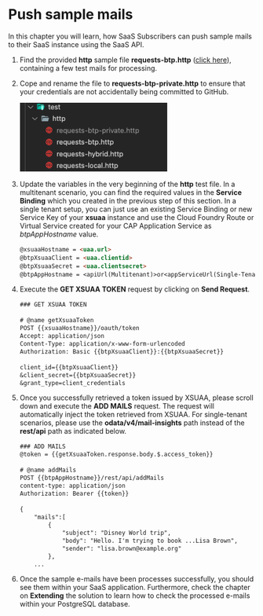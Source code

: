# Push sample mails

In this chapter you will learn, how SaaS Subscribers can push sample mails to their SaaS instance using the SaaS API. 

1. Find the provided **http** sample file **requests-btp.http** ([click here](../../../code/test/http/requests-btp.http)), containing a few test mails for processing. 
   
2. Cope and rename the file to **requests-btp-private.http** to ensure that your credentials are not accidentally being committed to GitHub. 

    [<img src="./images/TEST_PrivateFile.png" width="300"/>](./images/TEST_PrivateFile.png?raw=true)

3. Update the variables in the very beginning of the **http** test file. In a multitenant scenario, you can find the required values in the **Service Binding** which you created in the previous step of this section. In a single tenant setup, you can just use an existing Service Binding or new Service Key of your **xsuaa** instance and use the Cloud Foundry Route or Virtual Service created for your CAP Application Service as *btpAppHostname* value. 

    ```md
    @xsuaaHostname = <uaa.url>
    @btpXsuaaClient = <uaa.clientid>
    @btpXsuaaSecret = <uaa.clientsecret>
    @btpAppHostname = <apiUrl(Multitenant)>or<appServiceUrl(Single-Tenant)>
    ```

4. Execute the **GET XSUAA TOKEN** request by clicking on **Send Request**.

    ```http
    ### GET XSUAA TOKEN

    # @name getXsuaaToken
    POST {{xsuaaHostname}}/oauth/token
    Accept: application/json
    Content-Type: application/x-www-form-urlencoded
    Authorization: Basic {{btpXsuaaClient}}:{{btpXsuaaSecret}}

    client_id={{btpXsuaaClient}}
    &client_secret={{btpXsuaaSecret}}
    &grant_type=client_credentials
    ```

5. Once you successfully retrieved a token issued by XSUAA, please scroll down and execute the **ADD MAILS** request. The request will automatically inject the token retrieved from XSUAA. For single-tenant scenarios, please use the **odata/v4/mail-insights** path instead of the **rest/api** path as indicated below. 

    ```http
    ### ADD MAILS
    @token = {{getXsuaaToken.response.body.$.access_token}}

    # @name addMails
    POST {{btpAppHostname}}/rest/api/addMails
    content-type: application/json
    Authorization: Bearer {{token}}

    {
        "mails":[
            {
                "subject": "Disney World trip",
                "body": "Hello. I'm trying to book ...Lisa Brown",
                "sender": "lisa.brown@example.org"
            },
        ...
    ```

6. Once the sample e-mails have been processes successfully, you should see them within your SaaS application. Furthermore, check the chapter on **Extending** the solution to learn how to check the processed e-mails within your PostgreSQL database. 

